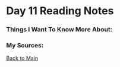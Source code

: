 # Day 11 Reading Notes


### Things I Want To Know More About:


### My Sources:


[Back to Main](README.md)